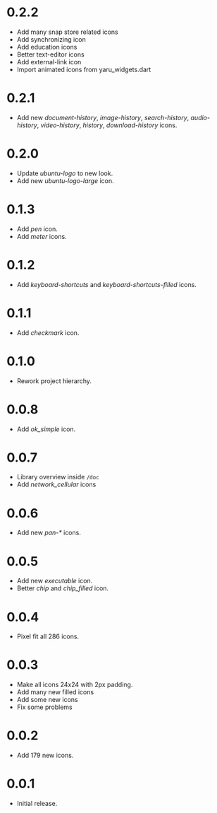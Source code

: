 # 0.2.2

* Add many snap store related icons
* Add synchronizing icon
* Add education icons
* Better text-editor icons
* Add external-link icon
* Import animated icons from yaru_widgets.dart

# 0.2.1

* Add new *document-history*, *image-history*, *search-history*, *audio-history*, *video-history*, *history*, *download-history* icons.

# 0.2.0

* Update *ubuntu-logo* to new look.
* Add new *ubuntu-logo-large* icon.

# 0.1.3

* Add *pen* icon.
* Add *meter* icons.

# 0.1.2

* Add *keyboard-shortcuts* and *keyboard-shortcuts-filled* icons.

# 0.1.1

* Add *checkmark* icon.

# 0.1.0

* Rework project hierarchy.

# 0.0.8

* Add *ok_simple* icon.

# 0.0.7

* Library overview inside `/doc`
* Add *network_cellular* icons

# 0.0.6

* Add new _pan-*_ icons.

# 0.0.5

* Add new _executable_ icon.
* Better _chip_ and *chip_filled* icon.

# 0.0.4

* Pixel fit all 286 icons.

# 0.0.3

* Make all icons 24x24 with 2px padding.
* Add many new filled icons
* Add some new icons
* Fix some problems

# 0.0.2

* Add 179 new icons.

# 0.0.1

* Initial release.
